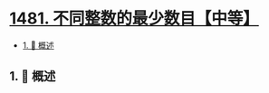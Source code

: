 # [1481. 不同整数的最少数目【中等】](https://github.com/Tdahuyou/TNotes.leetcode/tree/main/notes/1481.%20%E4%B8%8D%E5%90%8C%E6%95%B4%E6%95%B0%E7%9A%84%E6%9C%80%E5%B0%91%E6%95%B0%E7%9B%AE%E3%80%90%E4%B8%AD%E7%AD%89%E3%80%91)

<!-- region:toc -->

- [1. 📝 概述](#1--概述)

<!-- endregion:toc -->

## 1. 📝 概述
